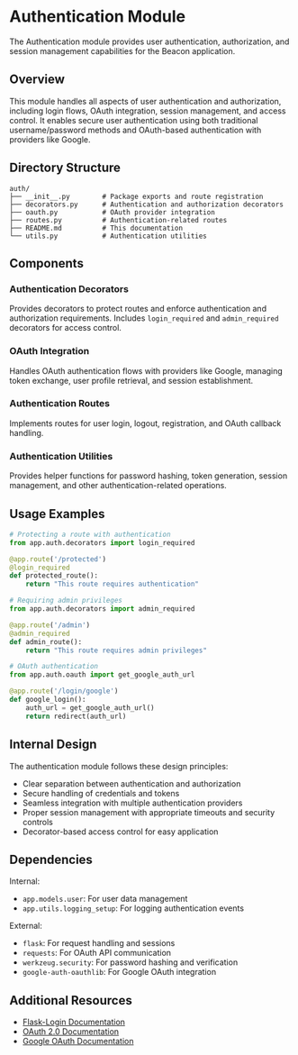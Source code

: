 # Authentication Module

The Authentication module provides user authentication, authorization, and session management capabilities for the Beacon application.

## Overview

This module handles all aspects of user authentication and authorization, including login flows, OAuth integration, session management, and access control. It enables secure user authentication using both traditional username/password methods and OAuth-based authentication with providers like Google.

## Directory Structure

```
auth/
├── __init__.py        # Package exports and route registration
├── decorators.py      # Authentication and authorization decorators
├── oauth.py           # OAuth provider integration
├── routes.py          # Authentication-related routes
├── README.md          # This documentation
└── utils.py           # Authentication utilities
```

## Components

### Authentication Decorators
Provides decorators to protect routes and enforce authentication and authorization requirements. Includes `login_required` and `admin_required` decorators for access control.

### OAuth Integration
Handles OAuth authentication flows with providers like Google, managing token exchange, user profile retrieval, and session establishment.

### Authentication Routes
Implements routes for user login, logout, registration, and OAuth callback handling.

### Authentication Utilities
Provides helper functions for password hashing, token generation, session management, and other authentication-related operations.

## Usage Examples

```python
# Protecting a route with authentication
from app.auth.decorators import login_required

@app.route('/protected')
@login_required
def protected_route():
    return "This route requires authentication"

# Requiring admin privileges
from app.auth.decorators import admin_required

@app.route('/admin')
@admin_required
def admin_route():
    return "This route requires admin privileges"

# OAuth authentication
from app.auth.oauth import get_google_auth_url

@app.route('/login/google')
def google_login():
    auth_url = get_google_auth_url()
    return redirect(auth_url)
```

## Internal Design

The authentication module follows these design principles:
- Clear separation between authentication and authorization
- Secure handling of credentials and tokens
- Seamless integration with multiple authentication providers
- Proper session management with appropriate timeouts and security controls
- Decorator-based access control for easy application

## Dependencies

Internal:
- `app.models.user`: For user data management
- `app.utils.logging_setup`: For logging authentication events

External:
- `flask`: For request handling and sessions
- `requests`: For OAuth API communication
- `werkzeug.security`: For password hashing and verification
- `google-auth-oauthlib`: For Google OAuth integration

## Additional Resources

- [Flask-Login Documentation](https://flask-login.readthedocs.io/)
- [OAuth 2.0 Documentation](https://oauth.net/2/)
- [Google OAuth Documentation](https://developers.google.com/identity/protocols/oauth2) 